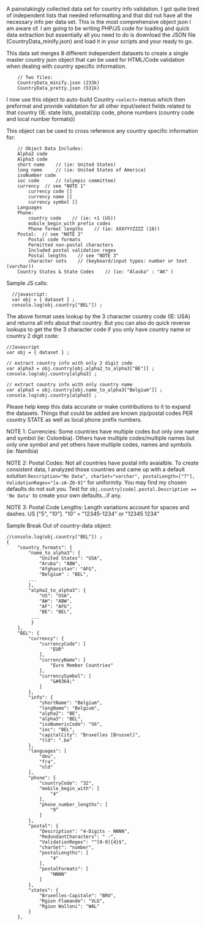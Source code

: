 A painstakingly collected data set for country info validation. I got quite tired of independent lists that needed reformatting and that did not have all the necessary info per data set.  This is the most comprehensive object json I am aware of.  I am going to be writing PHP/JS code for loading and quick data extraction but essentially all you need to do is download the JSON file (CountryData_minify.json) and load it in your scripts and your ready to go.

This data set merges 8 different independent datasets to create a single master country json object that can be used for HTML/Code validation when dealing with country specific information.

        // Two files:
        CountryData_minify.json (233k)
        CountryData_pretty.json (531k)

I now use this object to auto-build Country `<select>` menus which then preformat and provide validation for all other input/select fields related to that country (IE: state lists, postal/zip code, phone numbers (country code and local number formats))

This object can be used to cross reference any country specific information for:
            
        // Object Data Includes:
        Alpha2 code
        Alpha3 code
        short name    // (ie: United States)
        long name     // (ie: United States of America)
        isoNumber code
        ioc code      // (olympic committee)
        currency  // see "NOTE 1"
            currency code []
            currency name [] 
            currency symbol [] 
        Languages
        Phone:
            country code    // (ie: +1 (US))
            mobile_begin_with prefix codes
            Phone format lengths    // (ie: XXXYYYZZZZ (10))
        Postal:  // see "NOTE 2" 
            Postal code formats
            Permitted non-postal characters
            Included postal validation regex
            Postal lengths    // see "NOTE 3"
            character sets    // (keyboard/input types: number or text (varchar))
        Country States & State Codes    // (ie: "Alaska" : "AK" )
      
Sample JS calls:

      //javascript:
      var obj = { dataset } ;
      console.log(obj.country["BEL"]) ;

The above format uses lookup by the 3 character country code (IE: USA) and returns all info about that country.  But you can also do quick reverse lookups to get the the 3 character code if you only have country name or country 2 digit code:
  
    //Javascript
    var obj = { dataset } ;
    
    // extract country info with only 2 digit code
    var alpha3 = obj.country[obj.alpha2_to_alpha3["BE"]] ;  
    console.log(obj.country[alpha3] ;
    
    // extract country info with only country name
    var alpha3 = obj.country[obj.name_to_alpha3["Belgium"]] ;  
    console.log(obj.country[alpha3] ;

Please help keep this data accurate or make contributions to it to expand the datasets.  Things that could be added are known zip/postal codes PER country STATE as well as local phone prefix numbers. 

NOTE 1: Currencies: Some countries have multiple codes but only one name and symbol (ie: Colombia).  Others have multiple codes/multiple names but only one symbol and yet others have multiple codes, names and symbols (ie: Namibia)

NOTE 2: Postal Codes: Not all countries have postal info avaialble.  To create consistent data, I analyzed those countries and came up with a default solution `Description="No Data", charSet="varchar", postalLength=["7"], ValidationRegex="[a-zA-Z0-9]"` for uniformity.  You may find my chosen defaults do not suit you. Test for `obj.country[code].postal.Description == 'No Data'` to create your own defaults...if any.

NOTE 3: Postal Code Lengths:  Length variations account for spaces and dashes.  US ["5", "10"].  "10" = "12345-1234" or "12345 1234"

Sample Break Out of country-data object:

    //console.log(obj.country["BEL"]) ;
    {
        "country_formats": {
            "name_to_alpha3": {
                "United States": "USA",
                "Aruba": "ABW",
                "Afghanistan": "AFG",
                "Belgium" : "BEL",
            ...
            },
            "alpha2_to_alpha3": {
                "US": "USA",
                "AW": "ABW",
                "AF": "AFG",
                "BE": "BEL",
             ...
             }
        },
        "BEL": {
            "currency": {
                "currencyCode": [
                    "EUR"
                ],
                "currencyName": [
                    "Euro Member Countries"
                ],
                "currencySymbol": [
                    "&#8364;"
                ]
            },
            "info": {
                "shortName": "Belgium",
                "longName": "Belgium",
                "alpha2": "BE",
                "alpha3": "BEL",
                "isoNumericCode": "56",
                "ioc": "BEL",
                "capitalCity": "Bruxelles [Brussel]",
                "tld": ".be"
            },
            "languages": [
                "deu",
                "fra",
                "nld"
            ],
            "phone": {
                "countryCode": "32",
                "mobile_begin_with": [
                    "4"
                ],
                "phone_number_lengths": [
                    "9"
                ]
            },
            "postal": {
                "Description": "4-Digits - NNNN",
                "RedundantCharacters": " -",
                "ValidationRegex": "^[0-9]{4}$",
                "charSet": "number",
                "postalLengths": [
                    "4"
                ],
                "postalFormats": [
                    "NNNN"
                ]
            },
            "states": {
                "Bruxelles-Capitale": "BRU",
                "Rgion Flamande": "VLG",
                "Rgion Walloni": "WAL"
            }
        },
